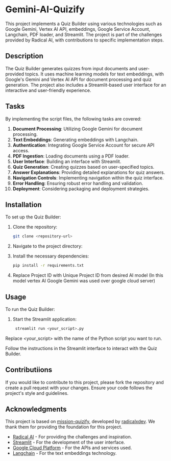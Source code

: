 # Gemini-AI-Quizify

This project implements a Quiz Builder using various technologies such as Google Gemini, Vertex AI API, embeddings, Google Service Account, Langchain, PDF loader, and Streamlit. The project is part of the challenges provided by Radical AI, with contributions to specific implementation steps.

## Description

The Quiz Builder generates quizzes from input documents and user-provided topics. It uses machine learning models for text embeddings, with Google's Gemini and Vertex AI API for document processing and quiz generation. The project also includes a Streamlit-based user interface for an interactive and user-friendly experience.

## Tasks

By implementing the script files, the following tasks are covered:

1. **Document Processing**: Utilizing Google Gemini for document processing.
2. **Text Embeddings**: Generating embeddings with Langchain.
3. **Authentication**: Integrating Google Service Account for secure API access.
4. **PDF Ingestion**: Loading documents using a PDF loader.
5. **User Interface**: Building an interface with Streamlit.
6. **Quiz Generation**: Creating quizzes based on user-specified topics.
7. **Answer Explanations**: Providing detailed explanations for quiz answers.
8. **Navigation Controls**: Implementing navigation within the quiz interface.
9. **Error Handling**: Ensuring robust error handling and validation.
10. **Deployment**: Considering packaging and deployment strategies.

## Installation

To set up the Quiz Builder:

1. Clone the repository:
   ```bash
   git clone <repository-url>

2. Navigate to the project directory:

3. Install the necessary dependencies:
    ```bash
    pip install -r requirements.txt
3. Replace Project ID with Unique Project ID from desired AI model (In this model vertex AI Google Gemini was used over google cloud server)
   
## Usage
To run the Quiz Builder:

1. Start the Streamlit application:
   ```bash
    streamlit run <your_script>.py

Replace <your_script> with the name of the Python script you want to run.

Follow the instructions in the Streamlit interface to interact with the Quiz Builder.

## Contributiions

If you would like to contribute to this project, please fork the repository and create a pull request with your changes. Ensure your code follows the project's style and guidelines.


## Acknowledgments

This project is based on [mission-quizify](https://github.com/radicalxdev/mission-quizify), developed by [radicalxdev](https://github.com/radicalxdev). We thank them for providing the foundation for this project.

- [Radical AI](https://www.radicalai.org/) - For providing the challenges and inspiration.
- [Streamlit](https://streamlit.io/) - For the development of the user interface.
- [Google Cloud Platform](https://cloud.google.com/) - For the APIs and services used.
- [Langchain](https://langchain.com/) - For the text embeddings technology.
